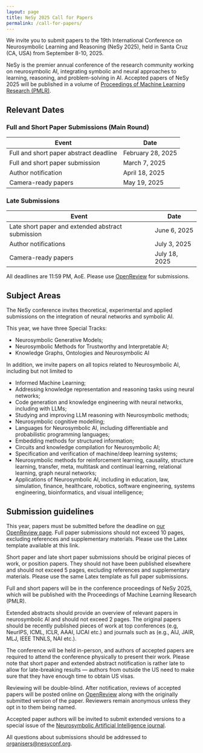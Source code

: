 ```yaml
---
layout: page
title: NeSy 2025 Call for Papers
permalink: /call-for-papers/
---
```


We invite you to submit papers to the 19th International Conference on Neurosymbolic Learning and Reasoning (NeSy 2025), held in Santa Cruz (CA, USA) from September 8-10, 2025.

NeSy is the premier annual conference of the research community working on neurosymbolic AI, integrating symbolic and neural approaches to learning, reasoning, and problem-solving in AI. Accepted papers of NeSy 2025 will be published in a volume of [Proceedings of Machine Learning Research (PMLR)](https://proceedings.mlr.press/).

## Relevant Dates

### Full and Short Paper Submissions (Main Round)
| Event | Date |
|-------|------|
| Full and short paper abstract deadline | February 28, 2025 |
| Full and short paper submission | March 7, 2025 |
| Author notification | April 18, 2025 |
| Camera-ready papers | May 19, 2025 |

### Late Submissions
| Event | Date |
|-------|------|
| Late short paper and extended abstract submission | June 6, 2025 |
| Author notifications | July 3, 2025 |
| Camera-ready papers | July 18, 2025 |

All deadlines are 11:59 PM, AoE. Please use [OpenReview](https://openreview.net/group?id=nesyconf.org/NeSy/2025/Conference) for submissions.

## Subject Areas 
The NeSy conference invites theoretical, experimental and applied submissions on the integration of neural networks and symbolic AI.

This year, we have three Special Tracks:
- Neurosymbolic Generative Models;
- Neurosymbolic Methods for Trustworthy and Interpretable AI;
- Knowledge Graphs, Ontologies and Neurosymbolic AI

In addition, we invite papers on all topics related to Neurosymbolic AI, including but not limited to
- Informed Machine Learning;
- Addressing knowledge representation and reasoning tasks using neural networks;
- Code generation and knowledge engineering with neural networks, including with LLMs;
- Studying and improving LLM reasoning with Neurosymbolic methods;
- Neurosymbolic cognitive modelling;
- Languages for Neurosymbolic AI, including differentiable and probabilistic programming languages;
- Embedding methods for structured information;
- Circuits and knowledge compilation for Neurosymbolic AI;
- Specification and verification of machine/deep learning systems;
- Neurosymbolic methods for reinforcement learning, causality, structure learning, transfer, meta, multitask and continual learning, relational learning, graph neural networks;
- Applications of Neurosymbolic AI, including in education, law, simulation, finance, healthcare, robotics, software engineering, systems engineering, bioinformatics, and visual intelligence;

## Submission guidelines 
This year, papers must be submitted before the deadline on [our OpenReview page](https://openreview.net/group?id=nesyconf.org/NeSy/2025/Conference). 
Full paper submissions should not exceed 10 pages, excluding references and supplementary materials. Please use the Latex template available at this link.

Short paper and late short paper submissions should be original pieces of work, or position papers. They should not have been published elsewhere and should not exceed 5 pages, excluding references and supplementary materials. Please use the same Latex template as full paper submissions. 

Full and short papers will be in the conference proceedings of NeSy 2025, which will be published with the Proceedings of Machine Learning Research (PMLR).

Extended abstracts should provide an overview of relevant papers in neurosymbolic AI and should not exceed 2 pages. The original papers should be recently published pieces of work at top conferences (e.g, NeurIPS, ICML, ICLR, AAAI, IJCAI etc.) and journals such as (e.g., AIJ, JAIR, MLJ, IEEE TNNLS, NAI etc.). 

The conference will be held in-person, and authors of accepted papers are required to attend the conference physically to present their work. Please note that short paper and extended abstract notification is rather late to allow for late-breaking results — authors from outside the US need to make sure that they have enough time to obtain US visas. 

Reviewing will be double-blind. After notification, reviews of accepted papers will be posted online on [OpenReview](https://openreview.net/group?id=nesyconf.org/NeSy/2025/Conference) along with the originally submitted version of the paper. Reviewers remain anonymous unless they opt in to them being named. 

Accepted paper authors will be invited to submit extended versions to a special issue of the [Neurosymbolic Artificial Intelligence journal](https://neurosymbolic-ai-journal.com/content/about-neurosymbolic-artificial-intelligence).

All questions about submissions should be addressed to [organisers@nesyconf.org](mailto:organisers@nesyconf.org). 


